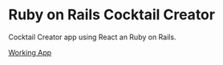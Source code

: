 # Ruby on Rails Cocktail Creator

Cocktail Creator app using React an Ruby on Rails.

[Working App](http://jsnspr-rorreact-cocktail-list.herokuapp.com/)
